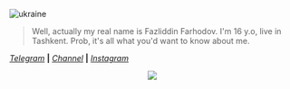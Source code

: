 ![ukraine](https://i.imgur.com/irgSiYj.jpeg)
> Well, actually my real name is Fazliddin Farhodov. I'm 16 y.o, live in Tashkent. Prob, it's all what you'd want to know about me.


<i><a href="https://t.me/the_farkhodov">Telegram</a></i> <b>|</b>
<i><a href="https://t.me/nino_mods">Channel</a></i> <b>|</b>
<i><a href="https://Instagram.com/the_farkhodov">Instagram</a></i>


<div align="center">
<img src="https://github-readme-stats.vercel.app/api?username=AmoreForever&show_icons=true&title_color=black&icon_color=34abeb&text_color=black&bg_color=white" />
</div>
